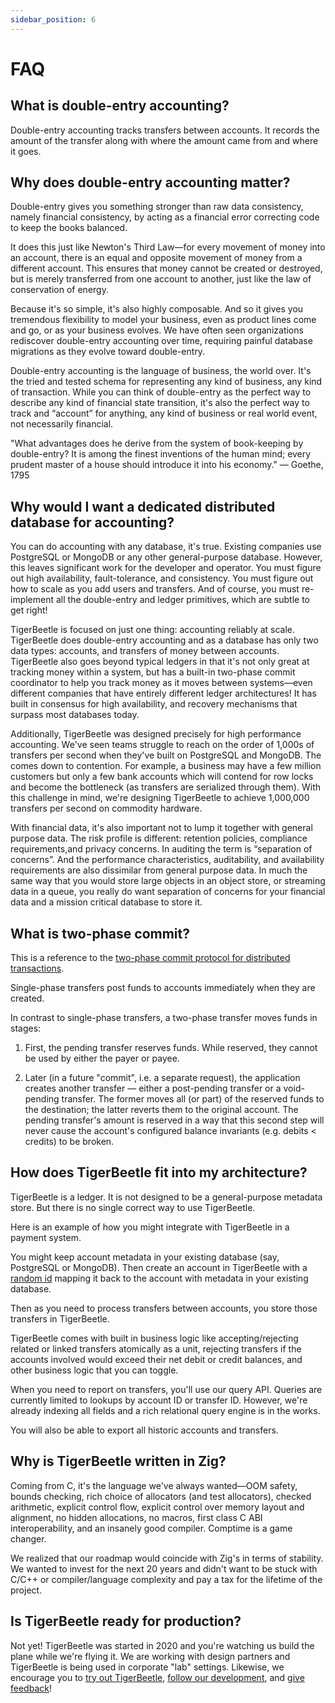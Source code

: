 ```yaml
---
sidebar_position: 6
---
```


# FAQ

## What is double-entry accounting?

Double-entry accounting tracks transfers between accounts. It records
the amount of the transfer along with where the amount came from and
where it goes.

## Why does double-entry accounting matter?

Double-entry gives you something stronger than raw data consistency,
namely financial consistency, by acting as a financial error
correcting code to keep the books balanced.

It does this just like Newton's Third Law—for every movement of money
into an account, there is an equal and opposite movement of money from
a different account. This ensures that money cannot be created or
destroyed, but is merely transferred from one account to another, just
like the law of conservation of energy.

Because it's so simple, it's also highly composable. And so it gives
you tremendous flexibility to model your business, even as product
lines come and go, or as your business evolves. We have often seen
organizations rediscover double-entry accounting over time, requiring
painful database migrations as they evolve toward double-entry.

Double-entry accounting is the language of business, the world
over. It's the tried and tested schema for representing any kind of
business, any kind of transaction. While you can think of double-entry
as the perfect way to describe any kind of financial state transition,
it's also the perfect way to track and “account” for anything, any
kind of business or real world event, not necessarily financial.

"What advantages does he derive from the system of book-keeping by
double-entry? It is among the finest inventions of the human mind;
every prudent master of a house should introduce it into his economy."
— Goethe, 1795

## Why would I want a dedicated distributed database for accounting?

You can do accounting with any database, it's true. Existing companies
use PostgreSQL or MongoDB or any other general-purpose
database. However, this leaves significant work for the developer and
operator. You must figure out high availability, fault-tolerance, and
consistency. You must figure out how to scale as you add users and
transfers. And of course, you must re-implement all the double-entry
and ledger primitives, which are subtle to get right!

TigerBeetle is focused on just one thing: accounting reliably at
scale. TigerBeetle does double-entry accounting and as a database has
only two data types: accounts, and transfers of money between
accounts. TigerBeetle also goes beyond typical ledgers in that it's
not only great at tracking money within a system, but has a built-in
two-phase commit coordinator to help you track money as it moves
between systems—even different companies that have entirely different
ledger architectures! It has built in consensus for high availability,
and recovery mechanisms that surpass most databases today.

Additionally, TigerBeetle was designed precisely for high performance
accounting. We've seen teams struggle to reach on the order of 1,000s
of transfers per second when they've built on PostgreSQL and
MongoDB. The comes down to contention. For example, a business may
have a few million customers but only a few bank accounts which will
contend for row locks and become the bottleneck (as transfers are
serialized through them). With this challenge in mind, we're designing
TigerBeetle to achieve 1,000,000 transfers per second on commodity
hardware.

With financial data, it's also important not to lump it together with
general purpose data. The risk profile is different: retention
policies, compliance requirements,and privacy concerns. In auditing
the term is “separation of concerns”. And the performance
characteristics, auditability, and availability requirements are also
dissimilar from general purpose data. In much the same way that you
would store large objects in an object store, or streaming data in a
queue, you really do want separation of concerns for your financial
data and a mission critical database to store it.

## What is two-phase commit?

This is a reference to the [two-phase commit protocol for distributed
transactions](https://en.wikipedia.org/wiki/Two-phase_commit_protocol).

Single-phase transfers post funds to accounts immediately when they
are created.

In contrast to single-phase transfers, a two-phase transfer moves
funds in stages:

1. First, the pending transfer reserves funds. While reserved,
they cannot be used by either the payer or payee.

2. Later (in a future "commit", i.e. a separate request), the
application creates another transfer — either a post-pending transfer
or a void-pending transfer. The former moves all (or part) of the
reserved funds to the destination; the latter reverts them to the
original account. The pending transfer's amount is reserved in a way
that this second step will never cause the account's configured
balance invariants (e.g. debits < credits) to be broken.

## How does TigerBeetle fit into my architecture?

TigerBeetle is a ledger. It is not designed to be a general-purpose
metadata store. But there is no single correct way to use TigerBeetle.

Here is an example of how you might integrate with TigerBeetle in a
payment system.

You might keep account metadata in your existing database (say,
PostgreSQL or MongoDB). Then create an account in TigerBeetle with a
[random id](./usage/data-modeling.md#random-identifier) mapping it
back to the account with metadata in your existing database.

Then as you need to process transfers between accounts, you store
those transfers in TigerBeetle.

TigerBeetle comes with built in business logic like
accepting/rejecting related or linked transfers atomically as a unit,
rejecting transfers if the accounts involved would exceed their net
debit or credit balances, and other business logic that you can
toggle.

When you need to report on transfers, you'll use our query API.
Queries are currently limited to lookups by account ID or transfer
ID. However, we're already indexing all fields and a rich relational
query engine is in the works.

You will also be able to export all historic accounts and transfers.

## Why is TigerBeetle written in Zig?

Coming from C, it's the language we've always wanted—OOM safety,
bounds checking, rich choice of allocators (and test allocators),
checked arithmetic, explicit control flow, explicit control over
memory layout and alignment, no hidden allocations, no macros, first
class C ABI interoperability, and an insanely good compiler. Comptime
is a game changer.

We realized that our roadmap would coincide with Zig's in terms of
stability. We wanted to invest for the next 20 years and didn't want
to be stuck with C/C++ or compiler/language complexity and pay a tax
for the lifetime of the project.

## Is TigerBeetle ready for production?

Not yet! TigerBeetle was started in 2020 and you're watching us build
the plane while we're flying it. We are working with design partners
and TigerBeetle is being used in corporate "lab" settings. Likewise,
we encourage you to [try out
TigerBeetle](https://github.com/tigerbeetledb/tigerbeetle#quickstart),
[follow our
development](https://github.com/tigerbeetledb/tigerbeetle#short-term-roadmap),
and [give feedback](https://join.slack.com/t/tigerbeetle/shared_invite/zt-1gf3qnvkz-GwkosudMCM3KGbGiSu87RQ)!
